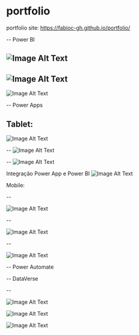 # portfolio
 portfolio
 site: https://fabioc-gh.github.io/portfolio/


-- Power BI

![Image Alt Text](arquivo/imgGitPortfolio/pbi_1.JPG)
--
![Image Alt Text](arquivo/imgGitPortfolio/pbi_6.JPG)
--
![Image Alt Text](arquivo/imgGitPortfolio/pbi_8.JPG)


-- Power Apps

Tablet:
--
![Image Alt Text](arquivo/imgGitPortfolio/t_login.JPG)

--
![Image Alt Text](arquivo/imgGitPortfolio/t_home.JPG)

--
![Image Alt Text](arquivo/imgGitPortfolio/t_gestaoGinasio.JPG)

Integração Power App e Power BI
![Image Alt Text](arquivo/imgGitPortfolio/t_pbi.JPG)

Mobile:

--

![Image Alt Text](arquivo/imgGitPortfolio/m_camera.JPG)

--

![Image Alt Text](arquivo/imgGitPortfolio/m_listaTarefas.JPG)

--

![Image Alt Text](arquivo/imgGitPortfolio/m_galeria.JPG)

-- Power Automate


-- DataVerse

--

![Image Alt Text](arquivo/imgGitPortfolio/dv_4.JPG)

![Image Alt Text](arquivo/imgGitPortfolio/dv_1.JPG)

![Image Alt Text](arquivo/imgGitPortfolio/dv_3.JPG)
